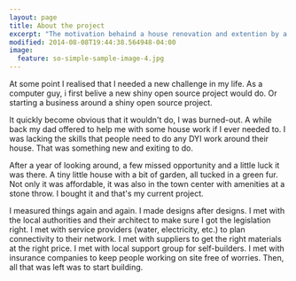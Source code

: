 ```yaml
---
layout: page
title: About the project
excerpt: "The motivation behaind a house renovation and extention by a geek"
modified: 2014-08-08T19:44:38.564948-04:00
image:
  feature: so-simple-sample-image-4.jpg
---
```


At some point I realised that I needed a new challenge in my life.
As a computer guy, i first belive a new shiny open source project would do.
Or starting a business around a shiny open source project.

It quickly become obvious that it wouldn&#39;t do, I was burned-out.
A while back my dad offered to help me with some house work if I ever needed to. 
I was lacking the skills that people need to do any DYI work around their house.
That was something new and exiting to do.

After a year of looking around, a few missed opportunity and a little luck it was there.
A tiny little house with a bit of garden, all tucked in a green fur.
Not only it was affordable, it was also in the town center with amenities at a stone throw.
I bought it and that&#39;s my current project.
 
I measured things again and again.
I made designs after designs.
I met with the local authorities and their architect to make sure I got the legislation right.
I met with service providers (water, electricity, etc.) to plan connectivity to their network.
I met with suppliers to get the right materials at the right price.
I met with local support group for self-builders.
I met with insurance companies to keep people working on site free of worries. 
Then, all that was left was to start building.


